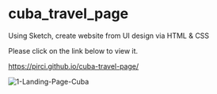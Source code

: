 # cuba_travel_page

Using Sketch, create website from UI design via HTML & CSS

Please click on the link below to view it.

https://pirci.github.io/cuba-travel-page/



![1-Landing-Page-Cuba](https://user-images.githubusercontent.com/43238947/111435420-10b5d080-8701-11eb-96f7-3ef57ae23239.jpg)
